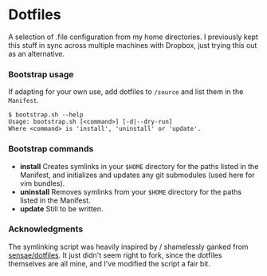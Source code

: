 Dotfiles
========

A selection of .file configuration from my home directories. I previously kept this stuff in sync across multiple machines with Dropbox, just trying this out as an alternative.

### Bootstrap usage

If adapting for your own use, add dotfiles to `/source` and list them in the `Manifest`.

    $ bootstrap.sh --help
    Usage: bootstrap.sh [<command>] [-d|--dry-run]
    Where <command> is 'install', 'uninstall' or 'update'.

### Bootstrap commands

 * __install__  Creates symlinks in your `$HOME` directory for the paths listed in the Manifest, and initializes and updates any git submodules (used here for vim bundles).
 * __uninstall__ Removes symlinks from your `$HOME` directory for the paths listed in the Manifest.
 * __update__ Still to be written.

### Acknowledgments

The symlinking script was heavily inspired by / shamelessly ganked from [sensae/dotfiles](http://www.github.com/sensae/dotfiles). It just didn't seem right to fork, since the dotfiles themselves are all mine, and I've modified the script a fair bit.
